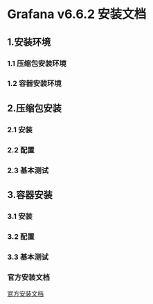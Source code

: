 # Grafana v6.6.2 安装文档
## 1.安装环境
### 1.1 压缩包安装环境

### 1.2 容器安装环境


## 2.压缩包安装
### 2.1 安装

### 2.2 配置

### 2.3 基本测试

## 3.容器安装
### 3.1 安装

### 3.2 配置

### 3.3 基本测试 


### 官方安装文档
[官方安装文档]()
